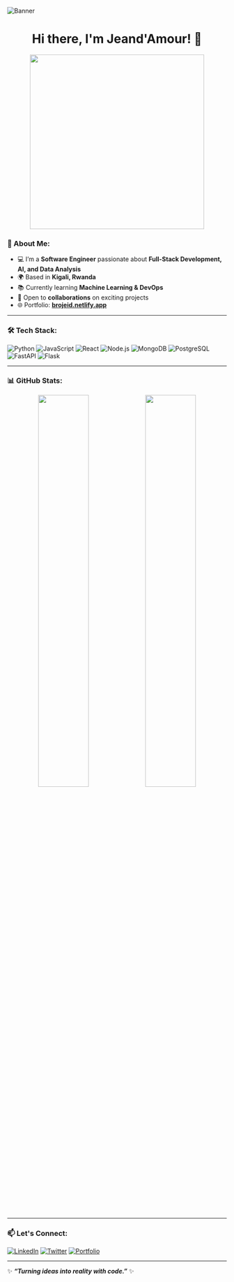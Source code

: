 ![Banner](https://user-images.githubusercontent.com/your-banner-image)

<h1 align="center">Hi there, I'm Jeand'Amour! 👋</h1>

<p align="center">
  <img src="https://media.giphy.com/media/qgQUggAC3Pfv687qPC/giphy.gif" width="400" />
</p>

### 🚀 About Me:
- 💻 I’m a **Software Engineer** passionate about **Full-Stack Development, AI, and Data Analysis**
- 🌍 Based in **Kigali, Rwanda**
- 📚 Currently learning **Machine Learning & DevOps**
- 🤝 Open to **collaborations** on exciting projects
- 🌐 Portfolio: **[brojeid.netlify.app](https://brojeid.netlify.app/)**

---

### 🛠️ Tech Stack:

![Python](https://img.shields.io/badge/Python-3776AB?style=for-the-badge&logo=python&logoColor=white)
![JavaScript](https://img.shields.io/badge/JavaScript-F7DF1E?style=for-the-badge&logo=javascript&logoColor=black)
![React](https://img.shields.io/badge/React-20232A?style=for-the-badge&logo=react&logoColor=61DAFB)
![Node.js](https://img.shields.io/badge/Node.js-43853D?style=for-the-badge&logo=node.js&logoColor=white)
![MongoDB](https://img.shields.io/badge/MongoDB-4EA94B?style=for-the-badge&logo=mongodb&logoColor=white)
![PostgreSQL](https://img.shields.io/badge/PostgreSQL-316192?style=for-the-badge&logo=postgresql&logoColor=white)
![FastAPI](https://img.shields.io/badge/FastAPI-009688?style=for-the-badge&logo=fastapi&logoColor=white)
![Flask](https://img.shields.io/badge/Flask-000000?style=for-the-badge&logo=flask&logoColor=white)

---

### 📊 GitHub Stats:

<p align="center">
  <img src="https://github-readme-stats.vercel.app/api?username=jeid12&show_icons=true&theme=tokyonight" width="48%" />
  <img src="https://github-readme-streak-stats.herokuapp.com/?user=jeid12&theme=tokyonight" width="48%" />
</p>

---

### 📫 Let's Connect:

[![LinkedIn](https://img.shields.io/badge/LinkedIn-blue?style=for-the-badge&logo=linkedin&logoColor=white)](https://linkedin.com/in/your-profile)
[![Twitter](https://img.shields.io/badge/Twitter-black?style=for-the-badge&logo=twitter&logoColor=blue)](https://twitter.com/brojeid)
[![Portfolio](https://img.shields.io/badge/Portfolio-ff69b4?style=for-the-badge&logo=google-chrome&logoColor=white)](https://brojeid.netlify.app)

---

✨ **_“Turning ideas into reality with code.”_** ✨
